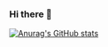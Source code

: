 ### Hi there 👋

[![Anurag's GitHub stats](https://github-readme-stats.vercel.app/api?username=gothic459)](https://github.com/anuraghazra/github-readme-stats)

<!--
**gothic459/gothic459** is a ✨ _special_ ✨ repository because its `README.md` (this file) appears on your GitHub profile.

Here are some ideas to get you started:

- 🔭 I’m currently working on ...
- 🌱 I’m currently learning ...
- 👯 I’m looking to collaborate on ...
- 🤔 I’m looking for help with ...
- 💬 Ask me about ...
- 📫 How to reach me: ...
- 😄 Pronouns: ...
- ⚡ Fun fact: ...
-->
